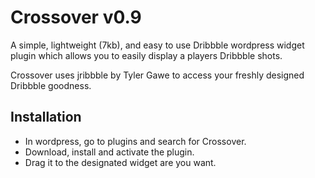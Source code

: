 Crossover v0.9
===============

A simple, lightweight (7kb), and easy to use Dribbble wordpress widget plugin which allows you to easily display a players Dribbble shots.

Crossover uses jribbble by Tyler Gawe to access your freshly designed Dribbble goodness.

## Installation

- In wordpress, go to plugins and search for Crossover. 
- Download, install and activate the plugin.
- Drag it to the designated widget are you want.